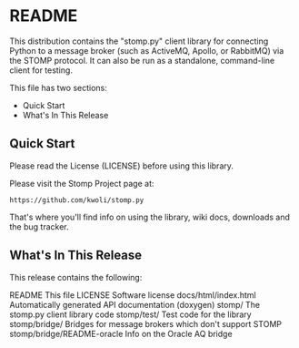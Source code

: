 README
======

This distribution contains the "stomp.py" client library for connecting Python to a message broker (such as ActiveMQ, Apollo, or RabbitMQ) via the STOMP protocol. It can also be run as a standalone, command-line client for testing.

This file has two sections:

- Quick Start
- What's In This Release


Quick Start
-----------

Please read the License (LICENSE) before using this library.

Please visit the Stomp Project page at:

    https://github.com/kwoli/stomp.py

That's where you'll find info on using the library, wiki docs, downloads and the bug tracker.


What's In This Release
----------------------

This release contains the following:

README		                    This file
LICENSE 		                Software license
docs/html/index.html	        Automatically generated API documentation (doxygen)
stomp/                          The stomp.py client library code
stomp/test/                     Test code for the library
stomp/bridge/                   Bridges for message brokers which don't support STOMP
stomp/bridge/README-oracle      Info on the Oracle AQ bridge

